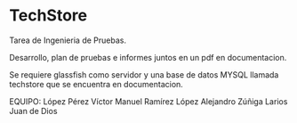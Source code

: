 # TechStore
Tarea de Ingenieria de Pruebas.

Desarrollo, plan de pruebas e informes juntos en un pdf en documentacion.

Se requiere glassfish como servidor y una base de datos MYSQL llamada techstore que se encuentra en documentacion.

EQUIPO:
López Pérez Víctor Manuel
Ramírez López Alejandro
Zúñiga Larios Juan de Dios

